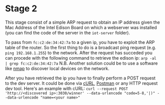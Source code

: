 # Stage 2

This stage consist of a simple ARP request to obtain an IP address given the Mac Address of the Intel Edison Board on which a webserver was installed (you can find the code of the server in the `iot-server` folder).

To pass from `fc:c2:de:34:42:7a` to a given ip, you have to exploit the ARP table of the router. So the first thing to do is a broadcast ping request (e.g. `ping 192.168.1.255`) to the network. 
After the request has succeded you can procede with the following command to retrieve the edison ip: `arp -al | grep fc:c2:de:34:42:7a`
N.B. Another solution could be to use a software like [nmap](https://nmap.org/) to discover local devices on the network.

After you have retrieved the ip you have to finally perform a POST request to the dev server. It could be done via [cURL](https://curl.haxx.se/), [Postman](https://www.getpostman.com/) or any HTTP request dev tool. Here's an example with cURL: `curl --request POST 'http://<discovered ip>:3030/winner' --data-urlencode "code=5-8,'|)" --data-urlencode "name=<your name>"`

